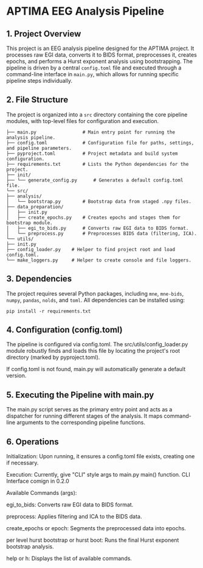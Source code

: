 # APTIMA EEG Analysis Pipeline

## 1. Project Overview

This project is an EEG analysis pipeline designed for the APTIMA project. It processes raw EGI data, converts it to BIDS format, preprocesses it, creates epochs, and performs a Hurst exponent analysis using bootstrapping. The pipeline is driven by a central `config.toml` file and executed through a command-line interface in `main.py`, which allows for running specific pipeline steps individually.

## 2. File Structure

The project is organized into a `src` directory containing the core pipeline modules, with top-level files for configuration and execution.

~~~
├── main.py                 # Main entry point for running the analysis pipeline.
├── config.toml             # Configuration file for paths, settings, and pipeline parameters.
├── pyproject.toml          # Project metadata and build system configuration.
├── requirements.txt        # Lists the Python dependencies for the project.
├── init/
├── └── generate_config.py      # Generates a default config.toml file.
└── src/
├── analysis/
│   └── bootstrap.py        # Bootstrap data from staged .npy files.
├── data_preparation/
│   ├── init.py
│   ├── create_epochs.py    # Creates epochs and stages them for bootstrap module.
│   ├── egi_to_bids.py      # Converts raw EGI data to BIDS format.
│   └── preprocess.py       # Preprocesses BIDS data (filtering, ICA).
└── utils/
├── init.py
├── config_loader.py    # Helper to find project root and load config.toml.
└── make_loggers.py     # Helper to create console and file loggers.
~~~

## 3. Dependencies

The project requires several Python packages, including `mne`, `mne-bids`, `numpy`, `pandas`, `nolds`, and `toml`. All dependencies can be installed using:

~~~
pip install -r requirements.txt
~~~

## 4. Configuration (config.toml)
The pipeline is configured via config.toml. The src/utils/config_loader.py module robustly finds and loads this file by locating the project's root directory (marked by pyproject.toml).

If config.toml is not found, main.py will automatically generate a default version.

## 5. Executing the Pipeline with main.py
The main.py script serves as the primary entry point and acts as a dispatcher for running different stages of the analysis. It maps command-line arguments to the corresponding pipeline functions.

## 6. Operations
Initialization: Upon running, it ensures a config.toml file exists, creating one if necessary.

Execution: Currently, give "CLI" style args to main.py main() function. CLI Interface comign in 0.2.0

Available Commands (args):

egi_to_bids: Converts raw EGI data to BIDS format.

preprocess: Applies filtering and ICA to the BIDS data.

create_epochs or epoch: Segments the preprocessed data into epochs.

per level hurst bootstrap or hurst boot: Runs the final Hurst exponent bootstrap analysis.


help or h: Displays the list of available commands.
